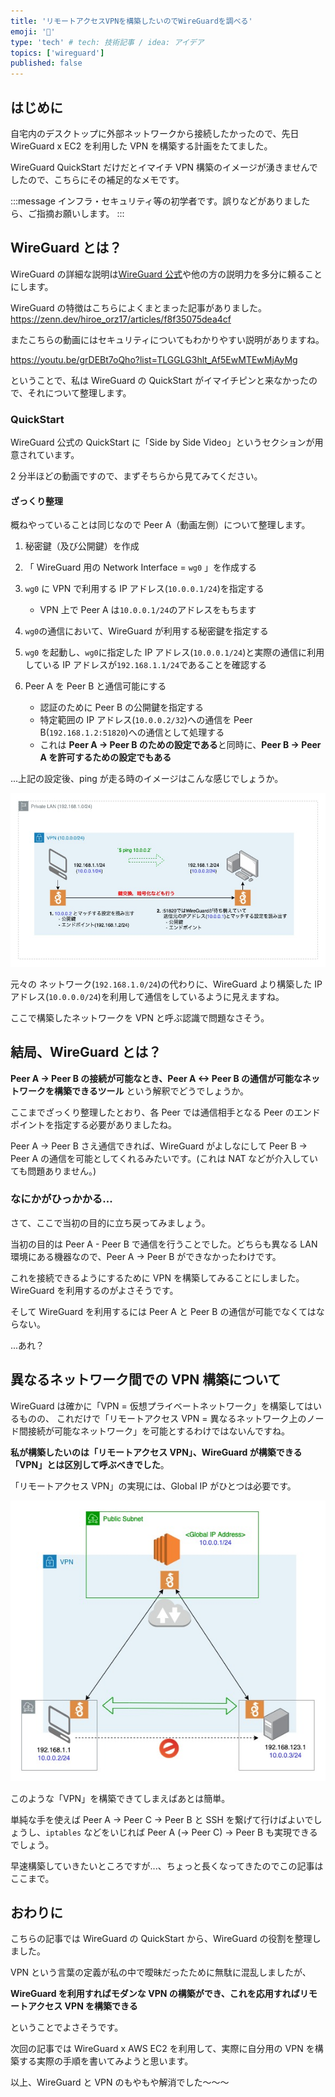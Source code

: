 ```yaml
---
title: 'リモートアクセスVPNを構築したいのでWireGuardを調べる'
emoji: '🐉'
type: 'tech' # tech: 技術記事 / idea: アイデア
topics: ['wireguard']
published: false
---
```


## はじめに

自宅内のデスクトップに外部ネットワークから接続したかったので、先日 WireGuard x EC2 を利用した VPN を構築する計画をたてました。

WireGuard QuickStart だけだとイマイチ VPN 構築のイメージが湧きませんでしたので、こちらにその補足的なメモです。

:::message
インフラ・セキュリティ等の初学者です。誤りなどがありましたら、ご指摘お願いします。
:::

## WireGuard とは？

WireGuard の詳細な説明は[WireGuard 公式](https://www.wireguard.com/)や他の方の説明力を多分に頼ることにします。

WireGuard の特徴はこちらによくまとまった記事がありました。
https://zenn.dev/hiroe_orz17/articles/f8f35075dea4cf

またこちらの動画にはセキュリティについてもわかりやすい説明がありますね。

https://youtu.be/grDEBt7oQho?list=TLGGLG3hlt_Af5EwMTEwMjAyMg

ということで、私は WireGuard の QuickStart がイマイチピンと来なかったので、それについて整理します。

### QuickStart

WireGuard 公式の QuickStart に「Side by Side Video」というセクションが用意されています。

2 分半ほどの動画ですので、まずそちらから見てみてください。

#### ざっくり整理

概ねやっていることは同じなので Peer A（動画左側）について整理します。

1. 秘密鍵（及び公開鍵）を作成

2. 「 WireGuard 用の Network Interface = `wg0` 」を作成する

3. `wg0` に VPN で利用する IP アドレス(`10.0.0.1/24`)を指定する

   - VPN 上で Peer A は`10.0.0.1/24`のアドレスをもちます

4. `wg0`の通信において、WireGuard が利用する秘密鍵を指定する

5. `wg0` を起動し、`wg0`に指定した IP アドレス(`10.0.0.1/24`)と実際の通信に利用している IP アドレスが`192.168.1.1/24`であることを確認する

6. Peer A を Peer B と通信可能にする
   - 認証のために Peer B の公開鍵を指定する
   - 特定範囲の IP アドレス(`10.0.0.2/32`)への通信を Peer B(`192.168.1.2:51820`)への通信として処理する
   - これは **Peer A -> Peer B のための設定である**と同時に、**Peer B -> Peer A を許可するための設定でもある**

...上記の設定後、ping が走る時のイメージはこんな感じでしょうか。

![](/images/wireguard-quickstart.jpg)

元々の ネットワーク(`192.168.1.0/24`)の代わりに、WireGuard より構築した IP アドレス(`10.0.0.0/24`)を利用して通信をしているように見えますね。

ここで構築したネットワークを VPN と呼ぶ認識で問題なさそう。

## 結局、WireGuard とは？

**Peer A -> Peer B の接続が可能なとき、Peer A <-> Peer B の通信が可能なネットワークを構築できるツール**
という解釈でどうでしょうか。

ここまでざっくり整理したとおり、各 Peer では通信相手となる Peer のエンドポイントを指定する必要がありましたね。

Peer A -> Peer B さえ通信できれば、WireGuard がよしなにして Peer B -> Peer A の通信を可能としてくれるみたいです。(これは NAT などが介入していても問題ありません。)

### なにかがひっかかる...

さて、ここで当初の目的に立ち戻ってみましょう。

当初の目的は Peer A - Peer B で通信を行うことでした。どちらも異なる LAN 環境にある機器なので、Peer A -> Peer B ができなかったわけです。

これを接続できるようにするために VPN を構築してみることにしました。WireGuard を利用するのがよさそうです。

そして WireGuard を利用するには Peer A と Peer B の通信が可能でなくてはならない。

...あれ？

## 異なるネットワーク間での VPN 構築について

WireGuard は確かに「VPN = 仮想プライベートネットワーク」を構築してはいるものの、
これだけで「リモートアクセス VPN = 異なるネットワーク上のノード間接続が可能なネットワーク」を可能とするわけではないんですね。

**私が構築したいのは「リモートアクセス VPN」、WireGuard が構築できる「VPN」とは区別して呼ぶべきでした**。

「リモートアクセス VPN」の実現には、Global IP がひとつは必要です。

![](/images/wireguard-remote-access-vpn.jpg)

このような「VPN」を構築できてしまえばあとは簡単。

単純な手を使えば Peer A -> Peer C -> Peer B と SSH を繋げて行けばよいでしょうし、`iptables` などをいじれば Peer A (-> Peer C) -> Peer B も実現できるでしょう。

早速構築していきたいところですが...、ちょっと長くなってきたのでこの記事はここまで。

## おわりに

こちらの記事では WireGuard の QuickStart から、WireGuard の役割を整理しました。

VPN という言葉の定義が私の中で曖昧だったために無駄に混乱しましたが、

**WireGuard を利用すればモダンな VPN の構築ができ、これを応用すればリモートアクセス VPN を構築できる**

ということでよさそうです。

次回の記事では WireGuard x AWS EC2 を利用して、実際に自分用の VPN を構築する実際の手順を書いてみようと思います。

以上、WireGuard と VPN のもやもや解消でした〜〜〜
